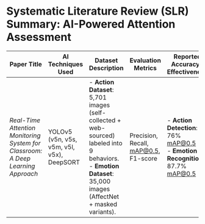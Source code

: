 # Systematic Literature Review (SLR) Summary: AI-Powered Attention Assessment

| Paper Title                                                                       | AI Techniques Used                        | Dataset Description                                                                                                                                           | Evaluation Metrics               | Reported Accuracy / Effectiveness                                         | Key Challenges Noted                                                                                  | Future Directions Suggested                                                                                       |
|-----------------------------------------------------------------------------------|-------------------------------------------|---------------------------------------------------------------------------------------------------------------------------------------------------------------|----------------------------------|-------------------------------------------------------------------------|---------------------------------------------------------------------------------------------------------|--------------------------------------------------------------------------------------------------------------------|
| *Real-Time Attention Monitoring System for Classroom: A Deep Learning Approach*   | YOLOv5 (v5n, v5s, v5m, v5l, v5x), DeepSORT | - **Action Dataset**: 5,701 images (self-collected + web-sourced) labeled into 9 behaviors. <br> - **Emotion Dataset**: 35,000 images (AffectNet + masked variants). | Precision, Recall, mAP@0.5, F1-score | - **Action Detection**: 76% mAP@0.5 <br> - **Emotion Recognition**: 87.7% mAP@0.5 | - Small dataset size <br> - Limited real-world validation <br> - Privacy concerns <br> - Computational cost | - Integration with social robots <br> - Larger-scale trials <br> - Multi-modal fusion (EEG + vision) <br> - Explainable AI (XAI) |

